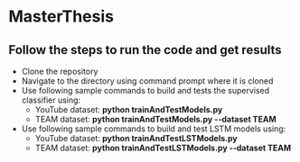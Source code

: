 # MasterThesis
## Follow the steps to run the code and get results

* Clone the repository
* Navigate to the directory using command prompt where it is cloned
* Use following sample commands to build and tests the supervised classifier using:
	* YouTube dataset: **python trainAndTestModels.py**
	* TEAM dataset: **python trainAndTestModels.py  --dataset TEAM** 
* Use following sample commands to build and test LSTM models using:
	* YouTube dataset: **python trainAndTestLSTModels.py**
	* TEAM dataset: **python trainAndTestLSTModels.py --dataset TEAM**
